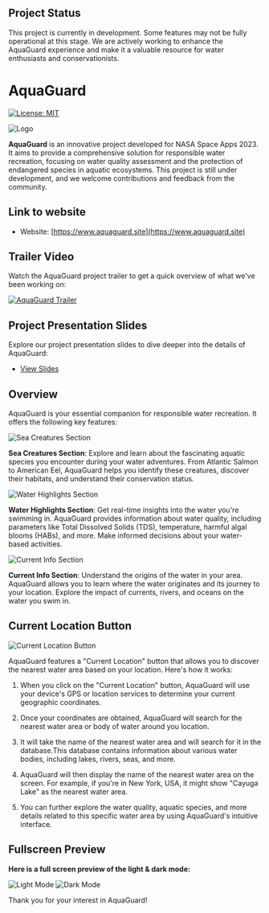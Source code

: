 ## Project Status

This project is currently in development. Some features may not be fully operational at this stage. We are actively working to enhance the AquaGuard experience and make it a valuable resource for water enthusiasts and conservationists.


# AquaGuard

[![License: MIT](https://img.shields.io/badge/License-MIT-yellow.svg)](https://opensource.org/licenses/MIT)

![Logo](https://github.com/0xVirtu4l/AquaGuard/assets/76711572/a55c2c39-3b7b-4118-b681-892098f3e35e)


**AquaGuard** is an innovative project developed for NASA Space Apps 2023. It aims to provide a comprehensive solution for responsible water recreation, focusing on water quality assessment and the protection of endangered species in aquatic ecosystems. This project is still under development, and we welcome contributions and feedback from the community.

## Link to website

- Website: [https://www.aquaguard.site](https://www.aquaguard.site)
  
## Trailer Video

Watch the AquaGuard project trailer to get a quick overview of what we've been working on:

[![AquaGuard Trailer](https://github-production-user-asset-6210df.s3.amazonaws.com/76711572/273422612-ef9514a2-77b3-49d3-96de-df48118bed4a.png)](https://www.youtube.com/watch?v=zkkaj1V4nL8)

## Project Presentation Slides

Explore our project presentation slides to dive deeper into the details of AquaGuard:

- [View Slides](https://docs.google.com/presentation/d/e/2PACX-1vRMVTGtaY7WxDduxXvjXE0IhP1-Jxio8Kk-JteFbFgt8JMD0JW5y9p1DeoNpZpwov61IujmrN3wAG0E/pub?start=false&loop=false&delayms=3000)

## Overview

AquaGuard is your essential companion for responsible water recreation. It offers the following key features:

![Sea Creatures Section](https://github.com/0xVirtu4l/AquaGuard/assets/76711572/0fcb19b1-65ee-4a39-bc12-1413e4f180e4)


**Sea Creatures Section**: Explore and learn about the fascinating aquatic species you encounter during your water adventures. From Atlantic Salmon to American Eel, AquaGuard helps you identify these creatures, discover their habitats, and understand their conservation status.

![Water Highlights Section](https://github.com/0xVirtu4l/AquaGuard/assets/76711572/25927718-37cd-4c4a-b321-8ba3ca8b934e)


**Water Highlights Section**: Get real-time insights into the water you're swimming in. AquaGuard provides information about water quality, including parameters like Total Dissolved Solids (TDS), temperature, harmful algal blooms (HABs), and more. Make informed decisions about your water-based activities.

![Current Info Section](https://github.com/0xVirtu4l/AquaGuard/assets/76711572/957610ae-5183-4e10-b3a2-fd39ea9e96ec)


**Current Info Section**: Understand the origins of the water in your area. AquaGuard allows you to learn where the water originates and its journey to your location. Explore the impact of currents, rivers, and oceans on the water you swim in.

## Current Location Button
![Current Location Button](https://github.com/0xVirtu4l/AquaGuard/assets/76711572/980cb127-08f7-4b46-9cd8-0790a7fa29a0)

AquaGuard features a "Current Location" button that allows you to discover the nearest water area based on your location. Here's how it works:

1. When you click on the "Current Location" button, AquaGuard will use your device's GPS or location services to determine your current geographic coordinates.

2. Once your coordinates are obtained, AquaGuard will search for the nearest water area or body of water around you location.

3. It will take the name of the nearest water area and will search for it in the database.This database contains information about various water bodies, including lakes, rivers, seas, and more.

4. AquaGuard will then display the name of the nearest water area on the screen. For example, if you're in New York, USA, it might show "Cayuga Lake" as the nearest water area.

5. You can further explore the water quality, aquatic species, and more details related to this specific water area by using AquaGuard's intuitive interface.
## Fullscreen Preview
**Here is a full screen preview of the light & dark mode:**

![Light Mode](https://github.com/0xVirtu4l/AquaGuard/assets/76711572/3e81c3ee-9e88-49c7-ac3e-a31e67c26329)
![Dark Mode](https://github.com/0xVirtu4l/AquaGuard/assets/76711572/b6059eeb-d64a-4473-b952-43ec49ec1044)



Thank you for your interest in AquaGuard!
